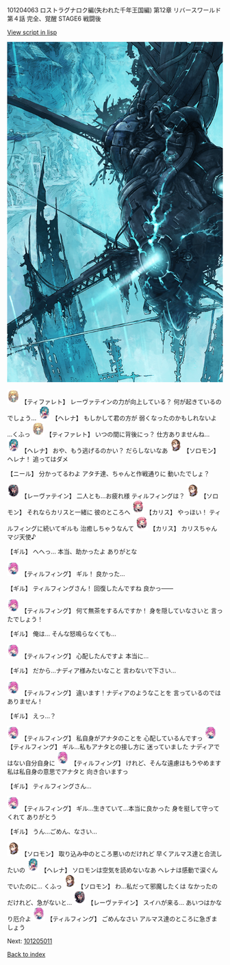101204063 ロストラグナロク編(失われた千年王国編) 第12章 リバースワールド 第４話 完全、覚醒 STAGE6 戦闘後

[View script in lisp](../scripts/101204063.txt)

![underground_world_3.png](../images/backgrounds/underground_world_3.png)

<img src="../images/units/3503211.png" alt="3503211.png" height="34"/>
【ティファレト】
レーヴァテインの力が向上している？
何が起きているのでしょう…

<img src="../images/units/3302811.png" alt="3302811.png" height="34"/>
【ヘレナ】
もしかして君の方が
弱くなったのかもしれないよ
…くふっ

<img src="../images/units/3503211.png" alt="3503211.png" height="34"/>
【ティファレト】
いつの間に背後にっ？
仕方ありませんね…

<img src="../images/units/3302811.png" alt="3302811.png" height="34"/>
【ヘレナ】
おや、もう逃げるのかい？
だらしないなあ

<img src="../images/units/3503111.png" alt="3503111.png" height="34"/>
【ソロモン】
ヘレナ！
追ってはダメ

【ニール】
分かってるわよ
アタチ達、ちゃんと作戦通りに
動いたでしょ？

<img src="../images/units/3100211.png" alt="3100211.png" height="34"/>
【レーヴァテイン】
二人とも…お疲れ様
ティルフィングは？

<img src="../images/units/3503111.png" alt="3503111.png" height="34"/>
【ソロモン】
それならカリスと一緒に
彼のところへ

<img src="../images/units/3602511.png" alt="3602511.png" height="34"/>
【カリス】
やっほい！
ティルフィングに続いてギルも
治癒しちゃうなんて

<img src="../images/units/3602511.png" alt="3602511.png" height="34"/>
【カリス】
カリスちゃんマジ天使♪

【ギル】
へへっ…
本当、助かったよ
ありがとな

<img src="../images/units/3101411.png" alt="3101411.png" height="34"/>
【ティルフィング】
ギル！
良かった…

【ギル】
ティルフィングさん！
回復したんですね
良かっ――

<img src="../images/units/3101411.png" alt="3101411.png" height="34"/>
【ティルフィング】
何て無茶をするんですか！
身を隠していなさいと
言ったでしょう！

【ギル】
俺は…
そんな怒鳴らなくても…

<img src="../images/units/3101411.png" alt="3101411.png" height="34"/>
【ティルフィング】
心配したんですよ
本当に…

【ギル】
だから…ナディア様みたいなこと
言わないで下さい…

<img src="../images/units/3101411.png" alt="3101411.png" height="34"/>
【ティルフィング】
違います！ナディアのようなことを
言っているのではありません！

【ギル】
えっ…？

<img src="../images/units/3101411.png" alt="3101411.png" height="34"/>
【ティルフィング】
私自身がアナタのことを
心配しているんですっ

<img src="../images/units/3101411.png" alt="3101411.png" height="34"/>
【ティルフィング】
ギル…私もアナタとの接し方に
迷っていました
ナディアではない自分自身に

<img src="../images/units/3101411.png" alt="3101411.png" height="34"/>
【ティルフィング】
けれど、そんな遠慮はもうやめます
私は私自身の意思でアナタと
向き合いますっ

【ギル】
ティルフィングさん…

<img src="../images/units/3101411.png" alt="3101411.png" height="34"/>
【ティルフィング】
ギル…生きていて…本当に良かった
身を挺して守ってくれて
ありがとう

【ギル】
うん…ごめん、なさい…

<img src="../images/units/3503111.png" alt="3503111.png" height="34"/>
【ソロモン】
取り込み中のところ悪いのだけれど
早くアルマス達と合流したいの

<img src="../images/units/3302811.png" alt="3302811.png" height="34"/>
【ヘレナ】
ソロモンは空気を読めないなあ
ヘレナは感動で涙ぐんでいたのに…
くふっ

<img src="../images/units/3503111.png" alt="3503111.png" height="34"/>
【ソロモン】
わ…私だって邪魔したくは
なかったのだけれど、急がないと…

<img src="../images/units/3100211.png" alt="3100211.png" height="34"/>
【レーヴァテイン】
スイハが来る…
あいつはかなり厄介よ

<img src="../images/units/3101411.png" alt="3101411.png" height="34"/>
【ティルフィング】
ごめんなさい
アルマス達のところに急ぎましょう

Next: [101205011](101205011.md)

[Back to index](index.md)

